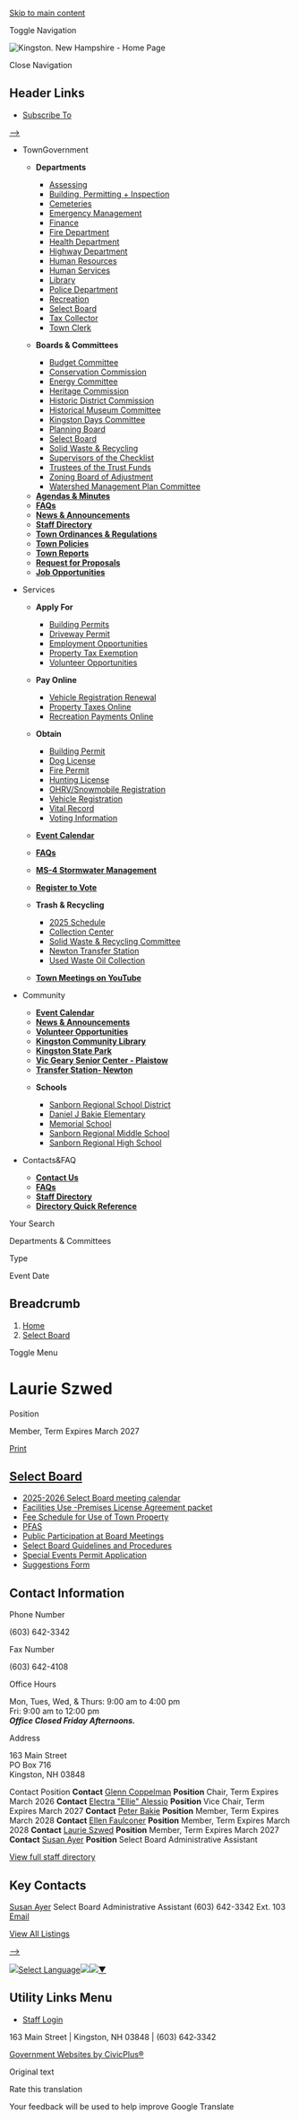 [Skip to main content](https://www.kingstonnh.org/select-board/directory-listing/laurie-szwed/)

Toggle Navigation

![Kingston. New Hampshire - Home Page](https://www.kingstonnh.org/sites/g/files/vyhlif12696/files/logo_0.png)

Close Navigation

## Header Links

- [Subscribe To](https://www.kingstonnh.org/portal)

[--&gt;](https://www.youtube.com/channel/UC_ET6DgExE4WaLajxjYv1aQ "(opens in a new window)")

- TownGovernment
  
  - **Departments**
    
    - [Assessing](https://www.kingstonnh.org/assessing)
    - [Building, Permitting + Inspection](https://www.kingstonnh.org/building-inspector)
    - [Cemeteries](https://www.kingstonnh.org/cemeteries)
    - [Emergency Management](https://www.kingstonnh.org/emergency-management)
    - [Finance](https://www.kingstonnh.org/finance)
    - [Fire Department](https://www.kingstonnh.org/fire-department)
    - [Health Department](https://www.kingstonnh.org/health-department)
    - [Highway Department](https://www.kingstonnh.org/department-public-works)
    - [Human Resources](https://www.kingstonnh.org/human-resources)
    - [Human Services](https://www.kingstonnh.org/human-services)
    - [Library](https://www.kingston-library.org "(opens in a new window)")
    - [Police Department](https://www.kingstonnh.org/police-department)
    - [Recreation](https://www.kingstonnh.org/recreation)
    - [Select Board](https://www.kingstonnh.org/select-board)
    - [Tax Collector](https://www.kingstonnh.org/tax-collectors-office)
    - [Town Clerk](https://www.kingstonnh.org/town-clerks-office)
  
  <!--THE END-->
  
  - **Boards &amp; Committees**
    
    - [Budget Committee](https://www.kingstonnh.org/budget-committee)
    - [Conservation Commission](https://www.kingstonnh.org/conservation-commission)
    - [Energy Committee](https://www.kingstonnh.org/energy-committee)
    - [Heritage Commission](https://www.kingstonnh.org/heritage-commission)
    - [Historic District Commission](https://www.kingstonnh.org/historic-district-commission)
    - [Historical Museum Committee](https://www.kingstonnh.org/historical-museum-committee)
    - [Kingston Days Committee](https://www.kingstonnh.org/kingston-days-committee)
    - [Planning Board](https://www.kingstonnh.org/planning-board)
    - [Select Board](https://www.kingstonnh.org/select-board)
    - [Solid Waste &amp; Recycling](https://www.kingstonnh.org/trash-recycling)
    - [Supervisors of the Checklist](https://www.kingstonnh.org/supervisors-checklist)
    - [Trustees of the Trust Funds](https://www.kingstonnh.org/trustees-trust-funds)
    - [Zoning Board of Adjustment](https://www.kingstonnh.org/zoning-board-adjustment)
    - [Watershed Management Plan Committee](https://www.kingstonnh.org/watershed-management-plan-committee)
  
  <!--THE END-->
  
  - [**Agendas &amp; Minutes**](https://www.kingstonnh.org/meetings/recent)
  - [**FAQs**](https://www.kingstonnh.org/faqs)
  - [**News &amp; Announcements**](https://www.kingstonnh.org/news)
  - [**Staff Directory**](https://www.kingstonnh.org/directory)
  - [**Town Ordinances &amp; Regulations**](https://www.kingstonnh.org/ordinances-rules-regulations)
  - [**Town Policies**](https://www.kingstonnh.org/policies)
  - [**Town Reports**](https://www.kingstonnh.org/town-clerks-office/page/town-reports)
  - [**Request for Proposals**](https://www.kingstonnh.org/request-proposals)
  
  <!--THE END-->
  
  - [**Job Opportunities**](https://www.kingstonnh.org/jobs)
- Services
  
  - **Apply For**
    
    - [Building Permits](https://www.kingstonnh.org/building-grounds/page/building-permit)
    - [Driveway Permit](https://us.cloudpermit.com/gov/login "(opens in a new window)")
    - [Employment Opportunities](https://www.kingstonnh.org/jobs)
    - [Property Tax Exemption](https://www.kingstonnh.org/media/1286)
    - [Volunteer Opportunities](https://www.kingstonnh.org/home-page/job-opening/volunteer-opportunities)
  - **Pay Online**
    
    - [Vehicle Registration Renewal](https://pay.eb2gov.com/Service/ERegistration/557?towncode=836&source=MV&towncodemasterid=265 "(opens in a new window)")
    - [Property Taxes Online](https://www.kingstonnh.org/tax-collectors-office/page/pay-taxes-online)
    - [Recreation Payments Online](https://www.kingstonnh.org/recreation)
  
  <!--THE END-->
  
  - **Obtain**
    
    - [Building Permit](https://www.kingstonnh.org/building-grounds/page/building-permit)
    - [Dog License](https://www.kingstonnh.org/town-clerks-office/page/dog-license-online)
    - [Fire Permit](https://nh.burnsafeamerica.com "(opens in a new window)")
    - [Hunting License](https://www.kingstonnh.org/town-clerks-office/page/fishing-hunting-licenses)
    - [OHRV/Snowmobile Registration](https://www.kingstonnh.org/town-clerks-office/page/ohrv-registrations)
    - [Vehicle Registration](https://pay.eb2gov.com/Service/ERegistration/557?towncode=836&source=MV&towncodemasterid=265 "(opens in a new window)")
    - [Vital Record](https://www.kingstonnh.org/town-clerks-office/page/vital-records-online)
    - [Voting Information](https://www.kingstonnh.org/supervisors-checklist)
  
  <!--THE END-->
  
  - [**Event Calendar**](https://www.kingstonnh.org/calendar)
  - [**FAQs**](https://www.kingstonnh.org/faqs)
  - [**MS-4 Stormwater Management**](https://www.kingstonnh.org/kingston-stormwater-management-ms-4)
  - [**Register to Vote**](https://www.kingstonnh.org/supervisors-checklist)
  - **Trash &amp; Recycling**
    
    - [2025 Schedule](https://www.kingstonnh.org/media/13106)
    - [Collection Center](https://www.kingstonnh.org/trash-recycling)
    - [Solid Waste &amp; Recycling Committee](https://www.kingstonnh.org/trash-recycling)
    - [Newton Transfer Station](https://www.newton-nh.gov/transfer-station "(opens in a new window)")
    - [Used Waste Oil Collection](https://www.kingstonnh.org/department-public-works/page/waste-oil-collection)
  - [**Town Meetings on YouTube**](https://www.youtube.com/@KingstonNewHampshire/featured "(opens in a new window)")
  
  <!--THE END-->
- Community
  
  - [**Event Calendar**](https://www.kingstonnh.org/calendar)
  - [**News &amp; Announcements**](https://www.kingstonnh.org/news)
  - [**Volunteer Opportunities**](https://www.kingstonnh.org/home-page/job-opening/volunteer-opportunities)
  
  <!--THE END-->
  
  - [**Kingston Community Library**](https://www.kingston-library.org "(opens in a new window)")
  - [**Kingston State Park**](https://www.nhstateparks.org/find-parks-trails/kingston-state-park "(opens in a new window)")
  - [**Vic Geary Senior Center - Plaistow**](https://www.vicgearyseniordropincenter.org "(opens in a new window)")
  - [**Transfer Station- Newton**](https://www.newton-nh.gov/transfer-station "(opens in a new window)")
  
  <!--THE END-->
  
  <!--THE END-->
  
  - **Schools**
    
    - [Sanborn Regional School District](https://srhs.sau17.net "(opens in a new window)")
    - [Daniel J Bakie Elementary](https://bakie.sau17.net "(opens in a new window)")
    - [Memorial School](https://memorial.sau17.net "(opens in a new window)")
    - [Sanborn Regional Middle School](https://srms.sau17.net "(opens in a new window)")
    - [Sanborn Regional High School](https://srhs.sau17.net "(opens in a new window)")
- Contacts&amp;FAQ
  
  <!--THE END-->
  
  - [**Contact Us**](https://www.kingstonnh.org/contact-us)
  
  <!--THE END-->
  
  - [**FAQs**](https://www.kingstonnh.org/faqs)
  
  <!--THE END-->
  
  - [**Staff Directory**](https://www.kingstonnh.org/directory)
  - [**Directory Quick Reference**](https://www.kingstonnh.org/media/13541)

Your Search

Departments &amp; Committees

Type

Event Date

## Breadcrumb

1. [Home](https://www.kingstonnh.org)
2. [Select Board](https://www.kingstonnh.org/select-board)

Toggle Menu

# Laurie Szwed

Position

Member, Term Expires March 2027

[Print](https://www.kingstonnh.org/print/pdf/node/5866)

## [Select Board](https://www.kingstonnh.org/select-board)

- [2025-2026 Select Board meeting calendar](https://www.kingstonnh.org/media/12651)
- [Facilities Use -Premises License Agreement packet](https://www.kingstonnh.org/media/12671)
- [Fee Schedule for Use of Town Property](https://www.kingstonnh.org/media/12676)
- [PFAS](https://www.kingstonnh.org/pfas)
- [Public Participation at Board Meetings](https://www.kingstonnh.org/media/13526)
- [Select Board Guidelines and Procedures](https://www.kingstonnh.org/media/12706)
- [Special Events Permit Application](https://www.kingstonnh.org/media/12711)
- [Suggestions Form](https://www.kingstonnh.org/media/12716)

## Contact Information

Phone Number

(603) 642-3342

Fax Number

(603) 642-4108

Office Hours

Mon, Tues, Wed, &amp; Thurs: 9:00 am to 4:00 pm  
Fri: 9:00 am to 12:00 pm  
***Office Closed Friday Afternoons.***

Address

163 Main Street  
PO Box 716  
Kingston, NH 03848

Contact Position **Contact** [Glenn Coppelman](https://www.kingstonnh.org/select-board/directory-listing/glenn-coppelman) **Position** Chair, Term Expires March 2026 **Contact** [Electra "Ellie" Alessio](https://www.kingstonnh.org/select-board/directory-listing/electra-ellie-alessio) **Position** Vice Chair, Term Expires March 2027 **Contact** [Peter Bakie](https://www.kingstonnh.org/select-board/directory-listing/peter-bakie) **Position** Member, Term Expires March 2028 **Contact** [Ellen Faulconer](https://www.kingstonnh.org/select-board/directory-listing/ellen-faulconer) **Position** Member, Term Expires March 2028 **Contact** [Laurie Szwed](https://www.kingstonnh.org/select-board/directory-listing/laurie-szwed) **Position** Member, Term Expires March 2027 **Contact** [Susan Ayer](https://www.kingstonnh.org/select-board/directory-listing/susan-ayer) **Position** Select Board Administrative Assistant

[View full staff directory](https://www.kingstonnh.org/directory)

## Key Contacts

[Susan Ayer](https://www.kingstonnh.org/select-board/directory-listing/susan-ayer) Select Board Administrative Assistant (603) 642-3342 Ext. 103 [Email](https://www.kingstonnh.org/email-contact/node/5831/field_email/sidebar_standard "Email Susan Ayer (opens in a new window)")

[View All Listings](https://www.kingstonnh.org/directory)

[--&gt;](https://www.youtube.com/channel/UC_ET6DgExE4WaLajxjYv1aQ "(opens in a new window)")

![](https://www.google.com/images/cleardot.gif)[Select Language![](https://www.google.com/images/cleardot.gif)​![](https://www.google.com/images/cleardot.gif)▼](https://www.kingstonnh.org/select-board/directory-listing/laurie-szwed)

## Utility Links Menu

- [Staff Login](https://www.kingstonnh.org/login?current=%2Ftown-clerks-office%2Fpage%2Fmotor-vehicle-information)

163 Main Street | Kingston, NH 03848 | (603) 642‑3342

[Government Websites by CivicPlus®](https://www.civicplus.com "(opens in a new window)")

Original text

Rate this translation

Your feedback will be used to help improve Google Translate